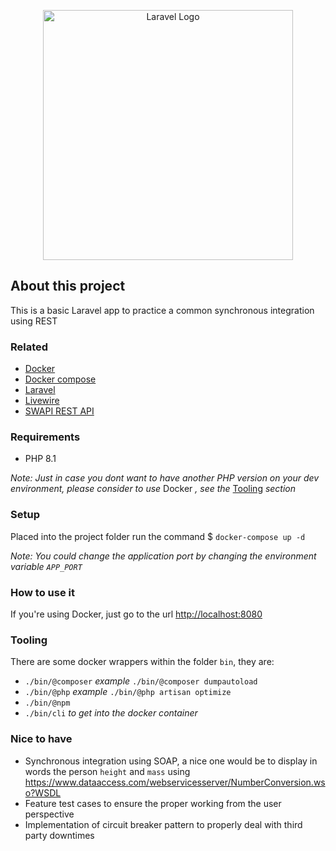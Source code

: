 <p align="center"><a href="https://laravel.com" target="_blank"><img src="https://raw.githubusercontent.com/laravel/art/master/logo-lockup/5%20SVG/2%20CMYK/1%20Full%20Color/laravel-logolockup-cmyk-red.svg" width="400" alt="Laravel Logo"></a></p>

## About this project

This is a basic Laravel app to practice a common synchronous integration using REST 

### Related

- [Docker](https://www.docker.com/)
- [Docker compose](https://docs.docker.com/compose/)
- [Laravel](https://laravel.com)
- [Livewire](https://laravel-livewire.com/)
- [SWAPI REST API](https://swapi.dev/)

### Requirements

- PHP 8.1

*Note: Just in case you dont want to have another PHP version on your dev environment, please consider to use* Docker *, see the* [Tooling](#tooling) *section*

### Setup

Placed into the project folder run the command $ `docker-compose up -d`

*Note: You could change the application port by changing the environment variable `APP_PORT`*

### How to use it

If you're using Docker, just go to the url [http://localhost:8080](http://localhost:8080)

### Tooling

There are some docker wrappers within the folder `bin`, they are:
- `./bin/@composer` *example* `./bin/@composer dumpautoload`
- `./bin/@php` *example* `./bin/@php artisan optimize`
- `./bin/@npm`
- `./bin/cli` *to get into the docker container*

### Nice to have

- Synchronous integration using SOAP, a nice one would be to display in words the person `height` and `mass` using https://www.dataaccess.com/webservicesserver/NumberConversion.wso?WSDL
- Feature test cases to ensure the proper working from the user perspective
- Implementation of circuit breaker pattern to properly deal with third party downtimes
